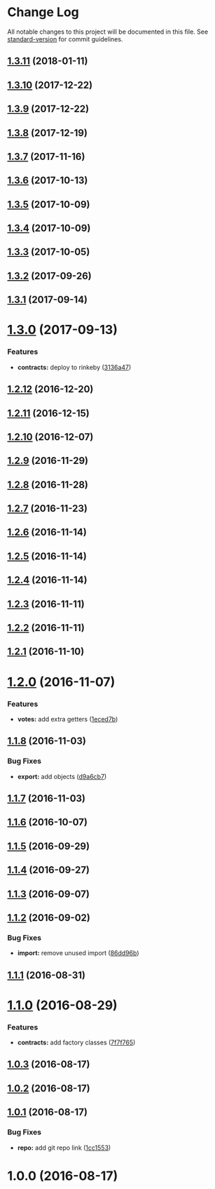 # Change Log

All notable changes to this project will be documented in this file. See [standard-version](https://github.com/conventional-changelog/standard-version) for commit guidelines.

<a name="1.3.11"></a>
## [1.3.11](https://github.com/AkashaProject/contracts.js/compare/v1.3.10...v1.3.11) (2018-01-11)



<a name="1.3.10"></a>
## [1.3.10](https://github.com/AkashaProject/contracts.js/compare/v1.3.9...v1.3.10) (2017-12-22)



<a name="1.3.9"></a>
## [1.3.9](https://github.com/AkashaProject/contracts.js/compare/v1.3.8...v1.3.9) (2017-12-22)



<a name="1.3.8"></a>
## [1.3.8](https://github.com/AkashaProject/contracts.js/compare/v1.3.7...v1.3.8) (2017-12-19)



<a name="1.3.7"></a>
## [1.3.7](https://github.com/AkashaProject/contracts.js/compare/v1.3.6...v1.3.7) (2017-11-16)



<a name="1.3.6"></a>
## [1.3.6](https://github.com/AkashaProject/contracts.js/compare/v1.3.5...v1.3.6) (2017-10-13)



<a name="1.3.5"></a>
## [1.3.5](https://github.com/AkashaProject/contracts.js/compare/v1.3.4...v1.3.5) (2017-10-09)



<a name="1.3.4"></a>
## [1.3.4](https://github.com/AkashaProject/contracts.js/compare/v1.3.3...v1.3.4) (2017-10-09)



<a name="1.3.3"></a>
## [1.3.3](https://github.com/AkashaProject/contracts.js/compare/v1.3.2...v1.3.3) (2017-10-05)



<a name="1.3.2"></a>
## [1.3.2](https://github.com/AkashaProject/contracts.js/compare/v1.3.1...v1.3.2) (2017-09-26)



<a name="1.3.1"></a>
## [1.3.1](https://github.com/AkashaProject/contracts.js/compare/v1.3.0...v1.3.1) (2017-09-14)



<a name="1.3.0"></a>
# [1.3.0](https://github.com/AkashaProject/contracts.js/compare/v1.2.12...v1.3.0) (2017-09-13)


### Features

* **contracts:** deploy to rinkeby ([3136a47](https://github.com/AkashaProject/contracts.js/commit/3136a47))



<a name="1.2.12"></a>
## [1.2.12](https://github.com/AkashaProject/contracts.js/compare/v1.2.11...v1.2.12) (2016-12-20)



<a name="1.2.11"></a>
## [1.2.11](https://github.com/AkashaProject/contracts.js/compare/v1.2.10...v1.2.11) (2016-12-15)



<a name="1.2.10"></a>
## [1.2.10](https://github.com/AkashaProject/contracts.js/compare/v1.2.9...v1.2.10) (2016-12-07)



<a name="1.2.9"></a>
## [1.2.9](https://github.com/AkashaProject/contracts.js/compare/v1.2.8...v1.2.9) (2016-11-29)



<a name="1.2.8"></a>
## [1.2.8](https://github.com/AkashaProject/contracts.js/compare/v1.2.7...v1.2.8) (2016-11-28)



<a name="1.2.7"></a>
## [1.2.7](https://github.com/AkashaProject/contracts.js/compare/v1.2.6...v1.2.7) (2016-11-23)



<a name="1.2.6"></a>
## [1.2.6](https://github.com/AkashaProject/contracts.js/compare/v1.2.5...v1.2.6) (2016-11-14)



<a name="1.2.5"></a>
## [1.2.5](https://github.com/AkashaProject/contracts.js/compare/v1.2.4...v1.2.5) (2016-11-14)



<a name="1.2.4"></a>
## [1.2.4](https://github.com/AkashaProject/contracts.js/compare/v1.2.3...v1.2.4) (2016-11-14)



<a name="1.2.3"></a>
## [1.2.3](https://github.com/AkashaProject/contracts.js/compare/v1.2.2...v1.2.3) (2016-11-11)



<a name="1.2.2"></a>
## [1.2.2](https://github.com/AkashaProject/contracts.js/compare/v1.2.1...v1.2.2) (2016-11-11)



<a name="1.2.1"></a>
## [1.2.1](https://github.com/AkashaProject/contracts.js/compare/v1.2.0...v1.2.1) (2016-11-10)



<a name="1.2.0"></a>
# [1.2.0](https://github.com/AkashaProject/contracts.js/compare/v1.1.8...v1.2.0) (2016-11-07)


### Features

* **votes:** add extra getters ([1eced7b](https://github.com/AkashaProject/contracts.js/commit/1eced7b))



<a name="1.1.8"></a>
## [1.1.8](https://github.com/AkashaProject/contracts.js/compare/v1.1.7...v1.1.8) (2016-11-03)


### Bug Fixes

* **export:** add objects ([d9a6cb7](https://github.com/AkashaProject/contracts.js/commit/d9a6cb7))



<a name="1.1.7"></a>
## [1.1.7](https://github.com/AkashaProject/contracts.js/compare/v1.1.6...v1.1.7) (2016-11-03)



<a name="1.1.6"></a>
## [1.1.6](https://github.com/AkashaProject/contracts.js/compare/v1.1.5...v1.1.6) (2016-10-07)



<a name="1.1.5"></a>
## [1.1.5](https://github.com/AkashaProject/contracts.js/compare/v1.1.4...v1.1.5) (2016-09-29)



<a name="1.1.4"></a>
## [1.1.4](https://github.com/AkashaProject/contracts.js/compare/v1.1.3...v1.1.4) (2016-09-27)



<a name="1.1.3"></a>
## [1.1.3](https://github.com/AkashaProject/contracts.js/compare/v1.1.2...v1.1.3) (2016-09-07)



<a name="1.1.2"></a>
## [1.1.2](https://github.com/AkashaProject/contracts.js/compare/v1.1.1...v1.1.2) (2016-09-02)


### Bug Fixes

* **import:** remove unused import ([86dd96b](https://github.com/AkashaProject/contracts.js/commit/86dd96b))



<a name="1.1.1"></a>
## [1.1.1](https://github.com/AkashaProject/contracts.js/compare/v1.1.0...v1.1.1) (2016-08-31)



<a name="1.1.0"></a>
# [1.1.0](https://github.com/AkashaProject/contracts.js/compare/v1.0.3...v1.1.0) (2016-08-29)


### Features

* **contracts:** add factory classes ([7f7f765](https://github.com/AkashaProject/contracts.js/commit/7f7f765))



<a name="1.0.3"></a>
## [1.0.3](https://github.com/AkashaProject/contracts.js/compare/v1.0.2...v1.0.3) (2016-08-17)



<a name="1.0.2"></a>
## [1.0.2](https://github.com/AkashaProject/contracts.js/compare/v1.0.1...v1.0.2) (2016-08-17)



<a name="1.0.1"></a>
## [1.0.1](https://github.com/AkashaProject/contracts.js/compare/v1.0.0...v1.0.1) (2016-08-17)


### Bug Fixes

* **repo:** add git repo link ([1cc1553](https://github.com/AkashaProject/contracts.js/commit/1cc1553))



<a name="1.0.0"></a>
# 1.0.0 (2016-08-17)
